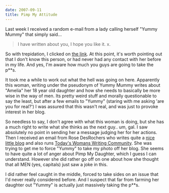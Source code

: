 ```yaml
---
date: 2007-09-11
title: Pimp My Attitude
---
```

Last week I received a random e-mail from a lady calling herself "Yummy Mummy" that simply said...

> I have written about you, I hope you like it. x.

So with trepidation, I clicked on [the link](//pimpmydaughter.wordpress.com/2007/09/04/jon-roobottom-the-churchgoing-hunk/). At this point, it's worth pointing out that I don't know this person, or had never had any contact with her before in my life. And yes, I'm aware how much you guys are going to take the p**s. 

It took me a while to work out what the hell was going on here. Apparently this woman, writing under the pseudonym of Yummy Mummy writes about "Amelia" her 18 year old daughter and how she needs to basically be more wise in the way of men. Its pretty weird stuff and morally questionable to say the least, but after a few emails to "Yummy" (staring with me asking 'are you for real?') I was assured that this wasn't real, and was just to provoke interest in her blog.


So needless to say, I don't agree with what this woman is doing, but she has a much right to write what she thinks as the next guy.. um, gal. I saw absolutely no point in sending her a message judging her for her actions. Then I received an email from Rose DesRochers who writes quite a [nice little blog](//rosedesrochers.todays-woman.net/) and also runs [Today's Womans Writing Community](//www.todays-woman.net/). She was trying to get me to force "Yummy" to take my photo off her blog. She seems to have quite a lot of anger about Pimp My Daughter, which I guess I can understand. However she did rather go off on one about how she thought that all MEN (yes, capitals) just saw a joke in this. 

I did rather feel caught in the middle, forced to take sides on an issue that I'd never really considered before. And I suspect that far from farming her daughter out "Yummy" is actually just massively taking the p**s.